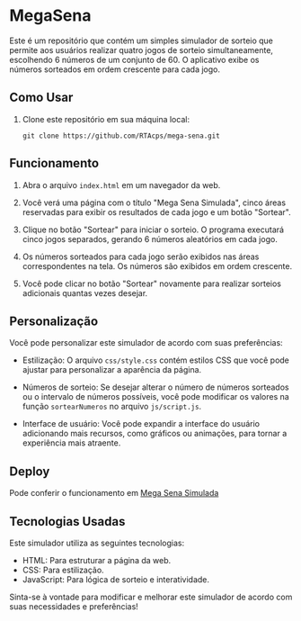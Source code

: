 # MegaSena

Este é um repositório que contém um simples simulador de sorteio que permite aos usuários realizar quatro jogos de sorteio simultaneamente, escolhendo 6 números de um conjunto de 60. O aplicativo exibe os números sorteados em ordem crescente para cada jogo.

## Como Usar

1. Clone este repositório em sua máquina local:

   ```shell
   git clone https://github.com/RTAcps/mega-sena.git
   ```

## Funcionamento

1. Abra o arquivo `index.html` em um navegador da web.

2. Você verá uma página com o título "Mega Sena Simulada", cinco áreas reservadas para exibir os resultados de cada jogo e um botão "Sortear".

3. Clique no botão "Sortear" para iniciar o sorteio. O programa executará cinco jogos separados, gerando 6 números aleatórios em cada jogo.

4. Os números sorteados para cada jogo serão exibidos nas áreas correspondentes na tela. Os números são exibidos em ordem crescente.

5. Você pode clicar no botão "Sortear" novamente para realizar sorteios adicionais quantas vezes desejar.

## Personalização

Você pode personalizar este simulador de acordo com suas preferências:

- Estilização: O arquivo `css/style.css` contém estilos CSS que você pode ajustar para personalizar a aparência da página.

- Números de sorteio: Se desejar alterar o número de números sorteados ou o intervalo de números possíveis, você pode modificar os valores na função `sortearNumeros` no arquivo `js/script.js`.

- Interface de usuário: Você pode expandir a interface do usuário adicionando mais recursos, como gráficos ou animações, para tornar a experiência mais atraente.

## Deploy

Pode conferir o funcionamento em [Mega Sena Simulada](https://rtacps.github.io/mega-sena/)

## Tecnologias Usadas

Este simulador utiliza as seguintes tecnologias:

- HTML: Para estruturar a página da web.
- CSS: Para estilização.
- JavaScript: Para lógica de sorteio e interatividade.

Sinta-se à vontade para modificar e melhorar este simulador de acordo com suas necessidades e preferências!
